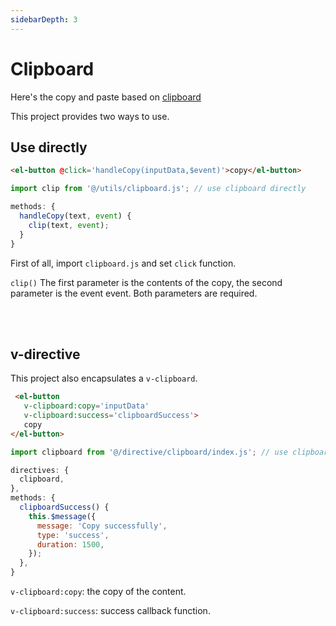 ```yaml
---
sidebarDepth: 3
---
```


# Clipboard

Here's the copy and paste based on [clipboard](https://github.com/zenorocha/clipboard.js)

This project provides two ways to use.

## Use directly

```html
<el-button @click='handleCopy(inputData,$event)'>copy</el-button>
```

```js
import clip from '@/utils/clipboard.js'; // use clipboard directly

methods: {
  handleCopy(text, event) {
    clip(text, event);
  }
}
```

First of all, import `clipboard.js` and set `click` function.

`clip()` The first parameter is the contents of the copy, the second parameter is the event event. Both parameters are required.

<br/>
<br/>

## v-directive

This project also encapsulates a `v-clipboard`.

```html
 <el-button
   v-clipboard:copy='inputData'
   v-clipboard:success='clipboardSuccess'>
   copy
</el-button>
```

```js
import clipboard from '@/directive/clipboard/index.js'; // use clipboard by v-directive

directives: {
  clipboard,
},
methods: {
  clipboardSuccess() {
    this.$message({
      message: 'Copy successfully',
      type: 'success',
      duration: 1500,
    });
  },
}
```

`v-clipboard:copy`: the copy of the content.

`v-clipboard:success`: success callback function.
